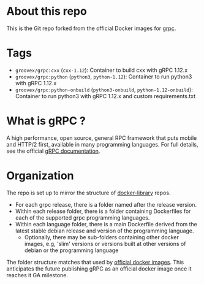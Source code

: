 # About this repo

This is the Git repo forked from the official Docker images for [grpc][].

# Tags

- `groovex/grpc:cxx` (`cxx-1.12`): Container to build cxx with gRPC 1.12.x
- `groovex/grpc:python` (`python3`, `python-1.12`): Container to run python3 with gRPC 1.12.x
- `groovex/grpc:python-onbuild` (`python3-onbuild`, `python-1.12-onbuild`): Container to run python3 with gRPC 1.12.x and custom requirements.txt


# What is gRPC ?

A high performance, open source, general RPC framework that puts mobile and
HTTP/2 first, available in many programming languages.  For full details, see
the official [gRPC documentation][].


# Organization

The repo is set up to mirror the structure of [docker-library][] repos.

- For each grpc release, there is a folder named after the release version.
- Within each release folder, there is a folder containing Dockerfiles for each of the supported grpc programming languages.
- Within each language folder, there is a main Dockerfile derived from the latest stable debian release and version of the programming language.
  - Optionally, there may be sub-folders containing other docker images, e.g, 'slim' versions or versions built at other versions of debian or the programming language

The folder structure matches that used by [official docker images][]. This
anticipates the future publishing gRPC as an official docker image once it
reaches it GA milestone.


[docker-library]:https://github.com/docker-library
[grpc]:http:/grpc.io
[official docker images]:https://github.com/docker-library/official-images
[grpc documentation]:http://www.grpc.io/docs/
